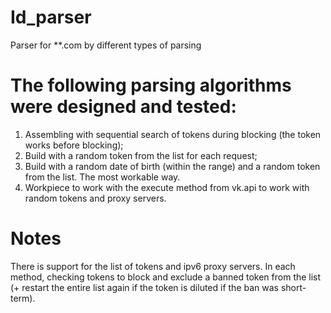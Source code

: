 # Id_parser
Parser for **.com by different types of parsing

# The following parsing algorithms were designed and tested:
1. Assembling with sequential search of tokens during blocking (the token works before blocking);
2. Build with a random token from the list for each request;
3. Build with a random date of birth (within the range) and a random token from the list. The most workable way.
4. Workpiece to work with the execute method from vk.api to work with random tokens and proxy servers.

# Notes
There is support for the list of tokens and ipv6 proxy servers.
In each method, checking tokens to block and exclude a banned token from the list (+ restart the entire list again if the token is diluted if the ban was short-term).
